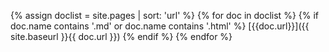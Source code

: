 {% assign doclist = site.pages | sort: 'url'  %}
{% for doc in doclist %}
{% if doc.name contains '.md' or doc.name contains '.html' %}
[{{doc.url}}]({{ site.baseurl }}{{ doc.url }})
{% endif %}
{% endfor %}

<!---
{% assign doclist = site.pages | sort: 'url'  %}
 <ul>
    {% for doc in doclist %}
         {% if doc.name contains '.md' or doc.name contains '.html' %}
             <li><a href="{{ site.baseurl }}{{ doc.url }}">{{ doc.url }}</a></li>
         {% endif %}
     {% endfor %}
 </ul>
-->
